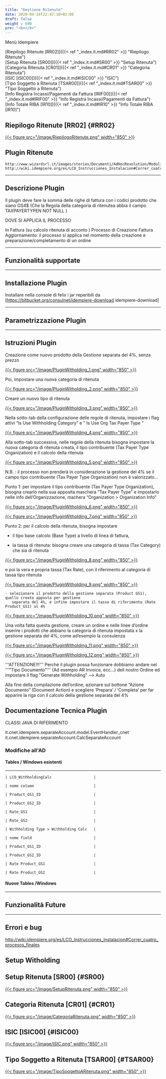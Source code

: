 ```yaml
---
title: "Gestione Ritenute"
date: 2020-04-24T22:47:10+02:00
draft: false
weight : 680
pre: "<b></b>"
---
```


Menù Idempiere

[Riepilogo Ritenute [RR02]]({{< ref "_index.it.md#RR02" >}} "Riepilogo Ritenute") <br>
[Setup Ritenuta [SR00]]({{< ref "_index.it.md#SR00" >}} "Setup Ritenuta") <br>
[Categoria Ritenuta [CR01]]({{< ref "_index.it.md#CR01" >}} "Categoria Ritenuta") <br>
[ISIC [ISIC00]]({{< ref "_index.it.md#ISIC00" >}} "ISIC") <br>
[Tipo Soggetto a Ritenuta [TSAR00]]({{< ref "_index.it.md#TSAR00" >}} "Tipo Soggetto a Ritenuta") <br>
[Info Registra Incassi/Pagamenti da Fattura [IRIF00]]({{< ref "_index.it.md#IRIF00" >}} "Info Registra Incassi/Pagamenti da Fattura") <br>
[Info Totale RIBA [IR10]]({{< ref "_index.it.md#IR10" >}} "Info Totale RIBA [IR10]") <br>

## Riepilogo Ritenute [RR02] {#RR02}
[{{< figure src="/image/RiepilogoRitenute.png"  width="850"  >}}](/image/RiepilogoRitenute.png)

## Plugin Ritenute

```
http://www.wizardsrl.it/images/stories/Documenti/AdHocRevolution/Moduli/Ritenute.pdf
http://wiki.idempiere.org/es/LCO_Instrucciones_Instalacion#Correr_cuatro_procesos_finales
```

---

## Descrizione Plugin

Il plugin deve fare la somma delle righe di fattura con i codici prodotto che siano GS4$ 
(Che la Regola della categoria di ritenutea abbia il campo TAXPAYERTYPEN NOT NULL ) 

DOVE SI APPLICA IL PROCESSO 

In Fattura   (su calcolo ritenuta di acconto  ) 
Processo di Creazione Fattura 
Aggiornamento: il processo si applica nel momento della creazione e preparazione/completamento di un ordine

---

## Funzionalità supportate 

---

## Installazione Plugin 

Installare nella console di felix i jar reperibili da [https://bitbucket.org/consulnet/idempiere-download idempiere-download]

---

##  Parametrizzazione Plugin 

---


## Istruzioni Plugin 

Creazione come nuovo prodotto della Gestione separata del 4%, senza prezzo

[{{< figure src="/image/PluginWitholding_1.png"  width="850"  >}}](/image/PluginWitholding_1.png)


Poi, impostare una nuova categoria di ritenuta

[{{< figure src="/image/PluginWitholding_2.png"  width="850"  >}}](/image/PluginWitholding_2.png)


Creare un nuovo tipo di ritenuta

[{{< figure src="/image/PluginWitholding_3.png"  width="850"  >}}](/image/PluginWitholding_3.png)


Nella sotto-tab della configurazione delle regole di ritenuta, impostare i flag attivi “Is Use Withholding Category” e “ Is Use Org Tax Payer Type ”


[{{< figure src="/image/PluginWitholding_4.png"  width="850"  >}}](/image/PluginWitholding_4.png)

Alla sotto-tab successiva, nelle regole della ritenuta bisogna impostare la nuova categoria di ritenuta creata, il tipo contribuente (Tax Payer Type Organization) e il calcolo della ritenuta

[{{< figure src="/image/PluginWitholding_5.png"  width="850"  >}}](/image/PluginWitholding_5.png)


N.B. : il processo non prenderà in considerazione la gestione del 4% se il campo tipo contribuente (Tax Payer Type Organization) non è valorizzato...

Punto 1: per impostare il tipo contribuente (Tax Payer Type Organization), bisogna crearlo nella sua apposita maschera “Tax Payer Type” e impostarlo nelle info dell’Organizzazione, machera “Organization > Organization Info”

[{{< figure src="/image/PluginWitholding_6.png"  width="850"  >}}](/image/PluginWitholding_6.png)


[{{< figure src="/image/PluginWitholding_7.png"  width="850"  >}}](/image/PluginWitholding_7.png)


Punto 2: per il calcolo della ritenuta, bisogna impostare 

- il tipo base calcolo (Base Type) a livello di linea di fattura, 

- la tassa di ritenuta: bisogna creare una categoria di tassa (Tax Category) che sia di ritenuta 

[{{< figure src="/image/PluginWitholding_8.png"  width="850"  >}}](/image/PluginWitholding_8.png)


e poi la vera e propria tassa (Tax Rate), con il riferimento al categoria di tassa tipo ritenuta

[{{< figure src="/image/PluginWitholding_9.png"  width="850"  >}}](/image/PluginWitholding_9.png)

```
- selezionare il prodotto della gestione separata (Product GS1), quello creato apposta per gestione 
   separata del 4%, e infine impostare il tasso di riferimento (Rate Product_GS1) al 4%
```

[{{< figure src="/image/PluginWitholding_10.png"  width="850"  >}}](/image/PluginWitholding_10.png)



Una volta fatta questa gestione, creare un ordine e nelle linee d’ordine inserire i prodotti che abbiano la categoria di ritenuta impostata x la gestione separata del 4%, come ad’esempio la consulenza


[{{< figure src="/image/PluginWitholding_11.png"  width="850"  >}}](/image/PluginWitholding_11.png)

[{{< figure src="/image/PluginWitholding_12.png"  width="850"  >}}](/image/PluginWitholding_12.png)


'''ATTENZIONE!!!''' Perchè il plugin possa funzionare dobbiamo andare nel '''"Tipo Documento"''' (Ad esempio AR Invoice, ecc...) dell nostro Ordine ed impostare il flag "Generate Withholding" --> Auto 

Alla fine della compilazione dell’ordine, azionare sul bottone “Azione Documento” (Document Action) e scegliere ‘Prepara’ / ‘Completa’ per far apparire la riga con il calcolo della gestione separata del 4%

## Documentazione Tecnica Plugin 

CLASSI JAVA DI RIFERIMENTO

it.cnet.idempiere.separateAccount.model.EventHandler_cnet
it.cnet.idempiere.separateAccount.CalcSeparateAccount

###  Modifiche all'AD 

#### Tables / Windows esistenti

-----------------------
```
| LCO_WithholdingCalc 					|

| nome column        					|

| Product_GS1_ID      					|

| Product_GS2_ID      					|

| Rate_GS1            					|

| Rate_GS2           		  		  	|

| Withholding Type > Withholding Calc 	|

| nome field                  			|

| Product_GS1_ID              			|

| Product_GS2_ID              			|

| Rate Product_GS1            			|

| Rate Product_GS2            			|
```

#### Nuove Tables /Windows

---

## Funzionalità Future

---

## Errori e bug

http://wiki.idempiere.org/es/LCO_Instrucciones_Instalacion#Correr_cuatro_procesos_finales










## Setup Witholding
## Setup Ritenuta [SR00] {#SR00}
[{{< figure src="/image/SetupRitenuta.png"  width="850"  >}}](/image/SetupRitenuta.png)
## Categoria Ritenuta [CR01] {#CR01}
[{{< figure src="/image/CategoriaRitenuta.png"  width="850"  >}}](/image/CategoriaRitenuta.png)
## ISIC [ISIC00] {#ISIC00}
[{{< figure src="/image/ISIC.png"  width="850"  >}}](/image/ISIC.png)
## Tipo Soggetto a Ritenuta [TSAR00] {#TSAR00}
[{{< figure src="/image/TipoSoggettoARitenuta.png"  width="850"  >}}](/image/TipoSoggettoARitenuta.png)

